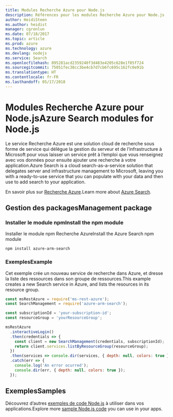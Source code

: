 ```yaml
---
title: Modules Recherche Azure pour Node.js
description: Références pour les modules Recherche Azure pour Node.js
author: HeidiSteen
ms.author: heidist
manager: cgronlun
ms.date: 07/18/2017
ms.topic: article
ms.prod: azure
ms.technology: azure
ms.devlang: nodejs
ms.service: Search
ms.openlocfilehash: 895281acd2359240f3d483e4205c628e1f85f724
ms.sourcegitcommit: 75051fec38cc3be4cb7d7cb6fc695c162fc0e91b
ms.translationtype: HT
ms.contentlocale: fr-FR
ms.lasthandoff: 05/17/2018
---
```

# <a name="azure-search-modules-for-nodejs"></a><span data-ttu-id="601e5-103">Modules Recherche Azure pour Node.js</span><span class="sxs-lookup"><span data-stu-id="601e5-103">Azure Search modules for Node.js</span></span>

<span data-ttu-id="601e5-104">Le service Recherche Azure est une solution cloud de recherche sous forme de service qui délègue la gestion du serveur et de l’infrastructure à Microsoft pour vous laisser un service prêt à l’emploi que vous renseignez avec vos données pour ensuite ajouter une recherche à votre application.</span><span class="sxs-lookup"><span data-stu-id="601e5-104">Azure Search is a cloud search-as-a-service solution that delegates server and infrastructure management to Microsoft, leaving you with a ready-to-use service that you can populate with your data and then use to add search to your application.</span></span>

<span data-ttu-id="601e5-105">En savoir plus sur [Recherche Azure](https://docs.microsoft.com/azure/search/search-what-is-azure-search).</span><span class="sxs-lookup"><span data-stu-id="601e5-105">Learn more about [Azure Search](https://docs.microsoft.com/azure/search/search-what-is-azure-search).</span></span>

## <a name="management-package"></a><span data-ttu-id="601e5-106">Gestion des packages</span><span class="sxs-lookup"><span data-stu-id="601e5-106">Management package</span></span>

### <a name="install-the-npm-module"></a><span data-ttu-id="601e5-107">Installer le module npm</span><span class="sxs-lookup"><span data-stu-id="601e5-107">Install the npm module</span></span>

<span data-ttu-id="601e5-108">Installer le module npm Recherche Azure</span><span class="sxs-lookup"><span data-stu-id="601e5-108">Install the Azure Search npm module</span></span>

```bash
npm install azure-arm-search
```

### <a name="example"></a><span data-ttu-id="601e5-109">Exemples</span><span class="sxs-lookup"><span data-stu-id="601e5-109">Example</span></span>

<span data-ttu-id="601e5-110">Cet exemple crée un nouveau service de recherche dans Azure, et dresse la liste des ressources dans son groupe de ressources.</span><span class="sxs-lookup"><span data-stu-id="601e5-110">This example creates a new Search service in Azure, and lists the resources in its resource group.</span></span>

```javascript
const msRestAzure = require('ms-rest-azure');
const SearchManagement = require('azure-arm-search');

const subscriptionId = 'your-subscription-id';
const resourceGroup = 'yourResourceGroup';

msRestAzure
  .interactiveLogin()
  .then(credentials => {
    const client = new SearchManagement(credentials, subscriptionId);
    return client.services.listByResourceGroup(resourceGroup);
  })
  .then(services => console.dir(services, { depth: null, colors: true }))
  .catch(err => {
    console.log('An error ocurred');
    console.dir(err, { depth: null, colors: true });
  });
```

## <a name="samples"></a><span data-ttu-id="601e5-111">Exemples</span><span class="sxs-lookup"><span data-stu-id="601e5-111">Samples</span></span>

<span data-ttu-id="601e5-112">Découvrez d’autres [exemples de code Node.js](https://azure.microsoft.com/resources/samples/?platform=nodejs) à utiliser dans vos applications.</span><span class="sxs-lookup"><span data-stu-id="601e5-112">Explore more [sample Node.js code](https://azure.microsoft.com/resources/samples/?platform=nodejs) you can use in your apps.</span></span>
